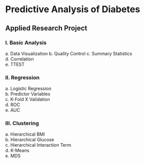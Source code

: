 # Predictive Analysis of Diabetes
## Applied Research Project  

### I. Basic Analysis  
  a. Data Visualization 
  b. Quality Control 
  c. Summary Statistics  
  d. Correlation  
  e. TTEST  
  
### II. Regression  
  a. Logistic Regression  
  b. Predictor Variables  
  c. K-Fold X Validation  
  d. ROC  
  e. AUC  

### III. Clustering  
  a. Hierarchical BMI  
  b. Hierarchical Glucose  
  c. Hierarchical Interaction Term  
  d. K-Means  
  e. MDS  
